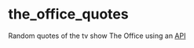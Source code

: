 # the_office_quotes
Random quotes of the tv show The Office using an <a href="https://akashrajpurohit.github.io/the-office-api/" target="_blank">API</a>
